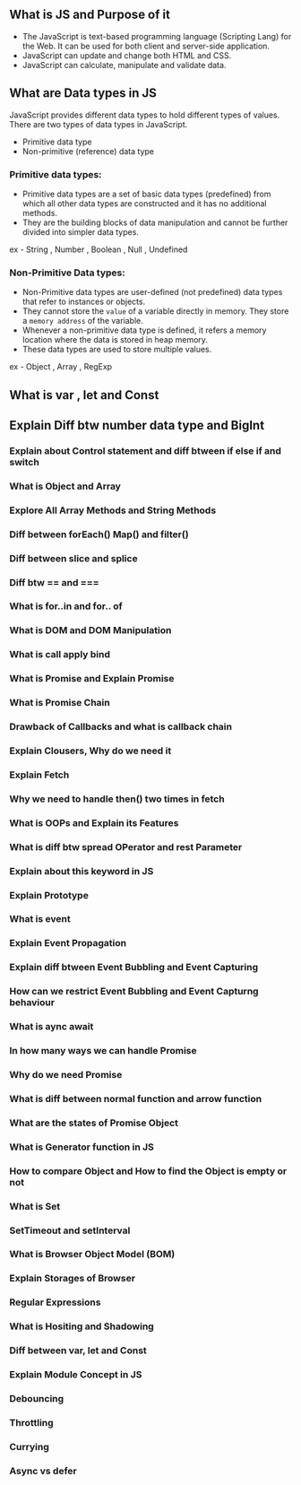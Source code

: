 ## What is JS and Purpose of it

- The JavaScript is text-based programming language (Scripting Lang) for the Web. It can be used for both client and server-side application.
- JavaScript can update and change both HTML and CSS.
- JavaScript can calculate, manipulate and validate data.

## What are Data types in JS
JavaScript provides different data types to hold different types of values. There are two types of data types in JavaScript.

- Primitive data type
- Non-primitive (reference) data type

### Primitive data types:
- Primitive data types are a set of basic data types (predefined) from which all other data types are constructed and it has no additional methods.
- They are the building blocks of data manipulation and cannot be further divided into simpler data types.
  
ex - String , Number , Boolean , Null , Undefined


### Non-Primitive Data types:
- Non-Primitive data types are user-defined (not predefined) data types that refer to instances or objects. 
- They cannot store the `value` of a variable directly in memory. They store a `memory address` of the variable.
- Whenever a non-primitive data type is defined, it refers a memory location where the data is stored in heap memory.
- These data types are used to store multiple values.

ex - Object , Array , RegExp


## What is var , let and Const

## Explain Diff btw number data type and BigInt

### Explain about Control statement and diff btween if else if and switch

### What is Object and Array

### Explore All Array Methods and String Methods

### Diff between forEach() Map() and filter()

### Diff between slice and splice

### Diff btw == and ===

### What is for..in and for.. of

### What is DOM and DOM Manipulation

### What is call apply bind

### What is Promise and Explain Promise

### What is Promise Chain

### Drawback of Callbacks and what is callback chain

### Explain Clousers, Why do we need it

### Explain Fetch

### Why we need to handle then() two times in fetch

### What is OOPs and Explain its Features

### What is diff btw spread OPerator and rest Parameter

### Explain about this keyword in JS

### Explain Prototype

### What is event

### Explain Event Propagation

### Explain diff btween Event Bubbling and Event Capturing

### How can we restrict Event Bubbling and Event Capturng behaviour

### What is aync await

### In how many ways we can handle Promise

### Why do we need Promise

### What is diff between normal function and arrow function

### What are the states of Promise Object

### What is Generator function in JS

### How to compare Object and How to find the Object is empty or not

### What is Set

### SetTimeout and setInterval

### What is Browser Object Model (BOM)

### Explain Storages of Browser

### Regular Expressions

### What is Hositing and Shadowing

### Diff between var, let and Const

### Explain Module Concept in JS

### Debouncing

### Throttling

### Currying

### Async vs defer
